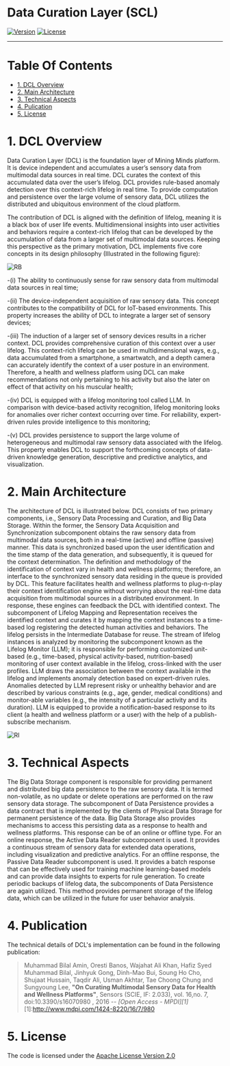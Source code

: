 # Data Curation Layer (SCL)
[![Version](https://img.shields.io/badge/mining%20minds-version%202.5-green.svg)](http://www.miningminds.re.kr/english/)
[![License](https://img.shields.io/badge/Apache%20License%20-Version%202.0-yellowgreen.svg)](https://www.apache.org/licenses/LICENSE-2.0)

--------------------------

# Table Of Contents
- [1. DCL Overview](#1-dcl-overview)
- [2. Main Architecture](#2-main-architecture)
- [3. Technical Aspects](#3-technical-aspects)
- [4. Pulication](#4-publication)
- [5. License](#5-license)
  
# 1. DCL Overview

Data Curation Layer (DCL) is the foundation layer of Mining Minds platform. It is device independent and accumulates a user’s sensory data from multimodal data sources in real time. DCL curates the context of this accumulated data over the user’s lifelog. DCL provides rule-based anomaly detection over this context-rich lifelog in real time. To provide computation and persistence over the large volume of sensory data, DCL utilizes the distributed and ubiquitous environment of the cloud platform. 

The contribution of DCL is aligned with the definition of lifelog, meaning it is a black box of user life events. Multidimensional insights into user activities and behaviors require a context-rich lifelog that can be developed by the accumulation of data from a larger set of multimodal data sources. Keeping this perspective as the primary motivation, DCL implements five core concepts in its design philosophy (Illustrated in the following figure):

![RB](https://github.com/ubiquitous-computing-lab/mining-minds/blob/gh-pages/figures/dcl/Data-curation-framework.jpg)

-(i) The ability to continuously sense for raw sensory data from multimodal data sources in real time; 

-(ii) The device-independent acquisition of raw sensory data. This concept contributes to the compatibility of DCL for IoT-based environments. This property increases the ability of DCL to integrate a larger set of sensory devices; 

-(iii) The induction of a larger set of sensory devices results in a richer context. DCL provides comprehensive curation of this context over a user lifelog. This context-rich lifelog can be used in multidimensional ways, e.g., data accumulated from a smartphone, a smartwatch, and a depth camera can accurately identify the context of a user posture in an environment. Therefore, a health and wellness platform using DCL can make recommendations not only pertaining to his activity but also the later on effect of that activity on his muscular health;

-(iv) DCL is equipped with a lifelog monitoring tool called LLM. In comparison with device-based activity recognition, lifelog monitoring looks for anomalies over richer context occurring over time. For reliability, expert-driven rules provide intelligence to this monitoring; 

-(v) DCL provides persistence to support the large volume of heterogeneous and multimodal raw sensory data associated with the lifelog. This property enables DCL to support the forthcoming concepts of data-driven knowledge generation, descriptive and predictive analytics, and visualization. 

# 2. Main Architecture

The architecture of DCL is illustrated below. DCL consists of two primary components, i.e., Sensory Data Processing and Curation, and Big Data Storage. Within the former, the Sensory Data Acquisition and Synchronization subcomponent obtains the raw sensory data from multimodal data sources, both in a real-time (active) and offline (passive) manner. This data is synchronized based upon the user identification and the time stamp of the data generation, and subsequently, it is queued for the context determination. The definition and methodology of the identification of context vary in health and wellness platforms; therefore, an interface to the synchronized sensory data residing in the queue is provided by DCL. This feature facilitates health and wellness platforms to plug-n-play their context identification engine without worrying about the real-time data acquisition from multimodal sources in a distributed environment. In response, these engines can feedback the DCL with identified context. The subcomponent of Lifelog Mapping and Representation receives the identified context and curates it by mapping the context instances to a time-based log registering the detected human activities and behaviors. The lifelog persists in the Intermediate Database for reuse. The stream of lifelog instances is analyzed by monitoring the subcomponent known as the Lifelog Monitor (LLM); it is responsible for performing customized unit-based (e.g., time-based, physical activity-based, nutrition-based) monitoring of user context available in the lifelog, cross-linked with the user profiles. LLM draws the association between the context available in the lifelog and implements anomaly detection based on expert-driven rules. Anomalies detected by LLM represent risky or unhealthy behavior and are described by various constraints (e.g., age, gender, medical conditions) and monitor-able variables (e.g., the intensity of a particular activity and its duration). LLM is equipped to provide a notification-based response to its client (a health and wellness platform or a user) with the help of a publish-subscribe mechanism.

![RI](https://github.com/ubiquitous-computing-lab/mining-minds/blob/gh-pages/figures/dcl/data-curation-layer.jpg)

# 3. Technical Aspects

The Big Data Storage component is responsible for providing permanent and distributed big data persistence to the raw sensory data. It is termed non-volatile, as no update or delete operations are performed on the raw sensory data storage. The subcomponent of Data Persistence provides a data contract that is implemented by the clients of Physical Data Storage for permanent persistence of the data. Big Data Storage also provides mechanisms to access this persisting data as a response to health and wellness platforms. This response can be of an online or offline type. For an online response, the Active Data Reader subcomponent is used. It provides a continuous stream of sensory data for extended data operations, including visualization and predictive analytics. For an offline response, the Passive Data Reader subcomponent is used. It provides a batch response that can be effectively used for training machine learning-based models and can provide data insights to experts for rule generation. To create periodic backups of lifelog data, the subcomponents of Data Persistence are again utilized. This method provides permanent storage of the lifelog data, which can be utilized in the future for user behavior analysis. 

# 4. Publication

The technical details of DCL's implementation can be found in the following publication:

> Muhammad Bilal Amin, Oresti Banos, Wajahat Ali Khan, Hafiz Syed Muhammad Bilal, Jinhyuk Gong, Dinh-Mao Bui, Soung Ho Cho, Shujaat Hussain, Taqdir Ali, Usman Akhtar, Tae Choong Chung and Sungyoung Lee, <b>"On Curating Multimodal Sensory Data for Health and Wellness Platforms"</b>, Sensors (SCIE, IF: 2.033), vol. 16,no. 7, doi:10.3390/s16070980 , 2016
> -- <cite>[Open Access - MPDI][1]</cite>
[1]:http://www.mdpi.com/1424-8220/16/7/980



# 5. License
The code is licensed under the [Apache License Version 2.0](http://www.apache.org/licenses/LICENSE-2.0)
